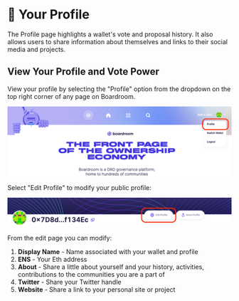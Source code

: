 # 👤 Your Profile

The Profile page highlights a wallet's vote and proposal history. It also allows users to share information about themselves and links to their social media and projects.

## View Your Profile and Vote Power

View your profile by selecting the "Profile" option from the dropdown on the top right corner of any page on Boardroom.

![](<../../../.gitbook/assets/image (30).png>)

Select "Edit Profile" to modify your public profile:

![](<../../../.gitbook/assets/image (18).png>)

From the edit page you can modify:

1. **Display Name** - Name associated with your wallet and profile
2. **ENS** - Your Eth address
3. **About** - Share a little about yourself and your history, activities, contributions to the communities you are a part of
4. **Twitter** - Share your Twitter handle
5. **Website** - Share a link to your personal site or project





